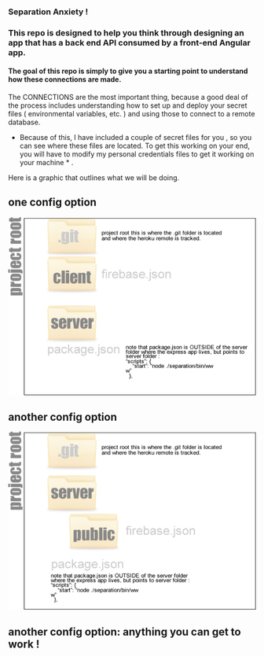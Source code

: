 ### Separation Anxiety ! 



### This repo is designed to help you think through designing an app that has a back end API consumed by a front-end Angular app. 

#### The goal of this repo is simply to give you a starting point to understand how these connections are made. 

The CONNECTIONS are the most important thing, because a good deal of the process includes understanding how to set up and deploy your secret files ( environmental variables, etc. ) and using those to connect to a remote database. 

* Because of this, I have included a couple of secret files for you , so you can see where these files are located.  To get this working on your end, you will have to modify my personal credentials files to get it working on your machine * . 


Here is a graphic that outlines what we will be doing.  

## one config option
![](https://github.com/Nmuta/separate-deployment/blob/master/layout1.png)
## another config option
![](https://github.com/Nmuta/separate-deployment/blob/master/layout2.png)
## another config option:  anything you can get to work ! 






